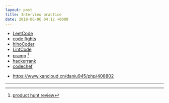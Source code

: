 ```yaml
---
layout: post
title: Interview practice
date: 2018-06-06 04:12 +0000
---
```



* [LeetCode](https://leetcode.com/)
* [code fights](https://codefights.com)
* [hihoCoder](https://hihocoder.com/)
* [LintCode](https://www.lintcode.com/)
* [pramp](https://www.pramp.com/#/) [^1]
* [hackerrank](https://www.hackerrank.com/)
* [codechef](https://www.codechef.com/)

[^1]: [product hunt review](https://www.producthunt.com/alternatives/pramp)


* https://www.kancloud.cn/daniu945/php/408802

---